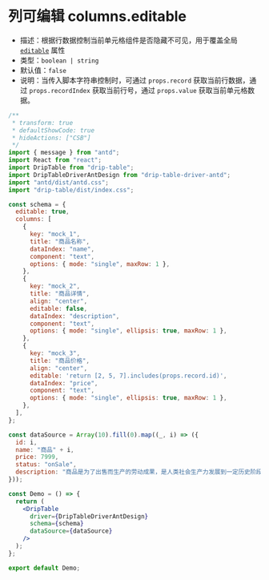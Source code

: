 # 列可编辑 columns.editable

- 描述：根据行数据控制当前单元格组件是否隐藏不可见，用于覆盖全局 [`editable`](/drip-table/schema/editable) 属性
- 类型：`boolean | string`
- 默认值：`false`
- 说明：当传入脚本字符串控制时，可通过 `props.record` 获取当前行数据，通过 `props.recordIndex` 获取当前行号，通过 `props.value` 获取当前单元格数据。

```jsx
/**
 * transform: true
 * defaultShowCode: true
 * hideActions: ["CSB"]
 */
import { message } from "antd";
import React from "react";
import DripTable from "drip-table";
import DripTableDriverAntDesign from "drip-table-driver-antd";
import "antd/dist/antd.css";
import "drip-table/dist/index.css";

const schema = {
  editable: true,
  columns: [
    {
      key: "mock_1",
      title: "商品名称",
      dataIndex: "name",
      component: "text",
      options: { mode: "single", maxRow: 1 },
    },
    {
      key: "mock_2",
      title: "商品详情",
      align: "center",
      editable: false,
      dataIndex: "description",
      component: "text",
      options: { mode: "single", ellipsis: true, maxRow: 1 },
    },
    {
      key: "mock_3",
      title: "商品价格",
      align: "center",
      editable: 'return [2, 5, 7].includes(props.record.id)',
      dataIndex: "price",
      component: "text",
      options: { mode: "single", ellipsis: true, maxRow: 1 },
    },
  ],
};

const dataSource = Array(10).fill(0).map((_, i) => ({
  id: i,
  name: "商品" + i,
  price: 7999,
  status: "onSale",
  description: "商品是为了出售而生产的劳动成果，是人类社会生产力发展到一定历史阶段的产物，是用于交换的劳动产品。",
}));

const Demo = () => {
  return (
    <DripTable
      driver={DripTableDriverAntDesign}
      schema={schema}
      dataSource={dataSource}
    />
  );
};

export default Demo;
```
